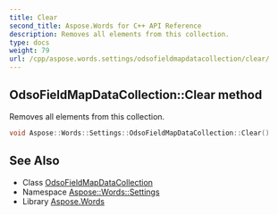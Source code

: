 ```yaml
---
title: Clear
second_title: Aspose.Words for C++ API Reference
description: Removes all elements from this collection.
type: docs
weight: 79
url: /cpp/aspose.words.settings/odsofieldmapdatacollection/clear/
---
```

## OdsoFieldMapDataCollection::Clear method


Removes all elements from this collection.

```cpp
void Aspose::Words::Settings::OdsoFieldMapDataCollection::Clear()
```

## See Also

* Class [OdsoFieldMapDataCollection](../)
* Namespace [Aspose::Words::Settings](../../)
* Library [Aspose.Words](../../../)
